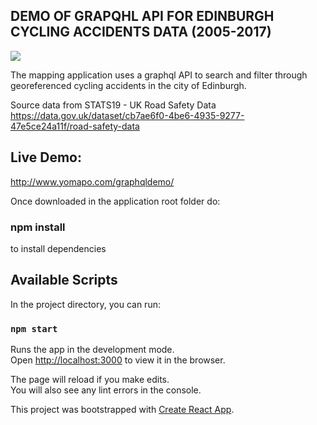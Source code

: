 ## DEMO OF GRAPQHL API FOR EDINBURGH CYCLING ACCIDENTS DATA (2005-2017)

![](demo.gif)

The mapping application uses a graphql API to search and filter through 
georeferenced cycling accidents in the city of Edinburgh.

Source data from STATS19 - UK Road Safety Data
https://data.gov.uk/dataset/cb7ae6f0-4be6-4935-9277-47e5ce24a11f/road-safety-data

## Live Demo:
http://www.yomapo.com/graphqldemo/

Once downloaded in the application root folder do:

### npm install 

to install dependencies

## Available Scripts

In the project directory, you can run:

### `npm start`

Runs the app in the development mode.<br>
Open [http://localhost:3000](http://localhost:3000) to view it in the browser.

The page will reload if you make edits.<br>
You will also see any lint errors in the console.

This project was bootstrapped with [Create React App](https://github.com/facebook/create-react-app).
